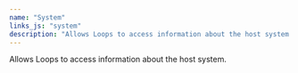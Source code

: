 ```yaml
---
name: "System"
links_js: "system"
description: "Allows Loops to access information about the host system."
---
```

Allows Loops to access information about the host system.
